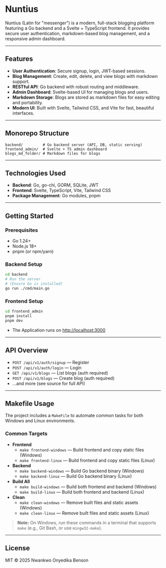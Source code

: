 # Nuntius

Nuntius (Latin for "messenger") is a modern, full-stack blogging platform featuring a Go backend and a Svelte + TypeScript frontend. It provides secure user authentication, markdown-based blog management, and a responsive admin dashboard.

---

## Features

- **User Authentication**: Secure signup, login, JWT-based sessions.
- **Blog Management**: Create, edit, delete, and view blogs with markdown support.
- **RESTful API**: Go backend with robust routing and middleware.
- **Admin Dashboard**: Svelte-based UI for managing blogs and users.
- **Markdown Storage**: Blogs are stored as markdown files for easy editing and portability.
- **Modern UI**: Built with Svelte, Tailwind CSS, and Vite for fast, beautiful interfaces.

---

## Monorepo Structure

```
backend/         # Go backend server (API, DB, static serving)
frontend_admin/  # Svelte + TS admin dashboard
blogs_md_folder/ # Markdown files for blogs
```

---

## Technologies Used

- **Backend**: Go, go-chi, GORM, SQLite, JWT
- **Frontend**: Svelte, TypeScript, Vite, Tailwind CSS
- **Package Management**: Go modules, pnpm

---

## Getting Started

### Prerequisites
- Go 1.24+
- Node.js 18+
- pnpm (or npm/yarn)

### Backend Setup
```sh
cd backend
# Run the server
# (Ensure Go is installed)
go run ./cmd/main.go
```

### Frontend Setup
```sh
cd frontend_admin
pnpm install
pnpm dev
```

- The Application runs on [http://localhost:3000](http://localhost:3000)

---

## API Overview
- `POST /api/v1/auth/signup` — Register
- `POST /api/v1/auth/login` — Login
- `GET /api/v1/blogs` — List blogs (auth required)
- `POST /api/v1/blogs` — Create blog (auth required)
- ...and more (see source for full API)

---

## Makefile Usage

The project includes a `MakeFile` to automate common tasks for both Windows and Linux environments.

### Common Targets

- **Frontend**
  - `make frontend-windows` — Build frontend and copy static files (Windows)
  - `make frontend-linux` — Build frontend and copy static files (Linux)
- **Backend**
  - `make backend-windows` — Build Go backend binary (Windows)
  - `make backend-linux` — Build Go backend binary (Linux)
- **Build All**
  - `make build-windows` — Build both frontend and backend (Windows)
  - `make build-linux` — Build both frontend and backend (Linux)
- **Clean**
  - `make clean-windows` — Remove built files and static assets (Windows)
  - `make clean-linux` — Remove built files and static assets (Linux)

> **Note:** On Windows, run these commands in a terminal that supports `make` (e.g., Git Bash, or use `mingw32-make`).

---

## License
MIT © 2025 Nwankwo Onyedika Benson
